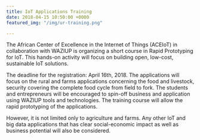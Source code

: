 ```yaml
---
title: IoT Applications Training
date: 2018-04-15 10:50:00 +0000
featured_img: "/img/ur-training.png"

---
```

The African Center of Excellence in the Internet of Things (ACEIoT) in collaboration with WAZIUP is organizing a short course in Rapid Prototyping for IoT. This hands-on activity will focus on building open, low-cost, sustainable IoT solutions.  

<!--more-->

The deadline for the registration: April 16th, 2018. The applications will focus on the rural and farms applications concerning the food and livestock, security covering the complete food cycle from field to fork. The students and entrepreneurs will be encouraged to spin-off business and application using WAZIUP tools and technologies. The training course will allow the rapid prototyping of the applications. 

However, it is not limited only to agriculture and farms. Any other IoT and big data applications that has clear social-economic impact as well as business potential will also be considered.
